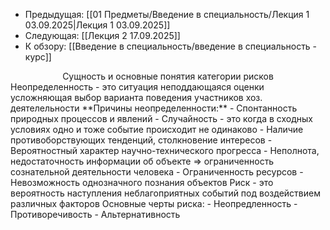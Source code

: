 - Предыдущая: [[01 Предметы/Введение в специальность/Лекция 1 03.09.2025|Лекция 1 03.09.2025]]
- Следующая: [[Лекция 2 17.09.2025]]
- К обзору: [[Введение в специальность/введение в специальность - курс]]
<center>Сущность и основные понятия категории рисков</center>
Неопределенность - это ситуация неподдающаяся оценки усложняющая выбор варианта поведения участников хоз. деятелельности 
**Причины неопределенности:**
- Спонтанность природных процессов и явлений 
- Случайность - это когда в сходных условиях одно и тоже событие происходит не одинаково 
- Наличие противоборствующих тенденций, столкновение интересов 
- Вероятностный характер научно-технического прогресса 
- Неполнота, недостаточность информации об объекте => ограниченность сознательной деятельности человека 
- Ограниченность ресурсов
- Невозможность однозначного познания объектов
Риск - это вероятность наступления неблагоприятных событий под воздействием различных факторов 
Основные черты риска:
- Неопредленность
- Противоречивость
- Альтернативность
